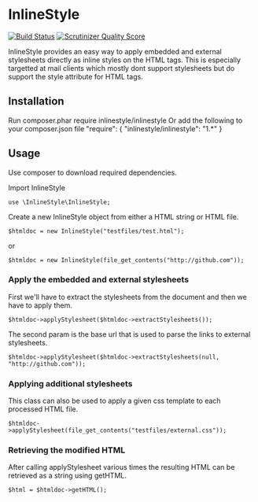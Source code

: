InlineStyle
===========
[![Build Status](https://secure.travis-ci.org/christiaan/InlineStyle.png)](http://travis-ci.org/christiaan/InlineStyle)
[![Scrutinizer Quality Score](https://scrutinizer-ci.com/g/christiaan/InlineStyle/badges/quality-score.png?s=f731e792fb2eaa305e294a1a2928e9bc96dca12b)](https://scrutinizer-ci.com/g/christiaan/InlineStyle/)

InlineStyle provides an easy way to apply embedded and external stylesheets
directly as inline styles on the HTML tags. This is especially targetted at mail
clients which mostly dont support stylesheets but do support the style attribute
for HTML tags.

Installation
------------
Run
    composer.phar require inlinestyle/inlinestyle
Or add the following to your composer.json file
	"require": {
		"inlinestyle/inlinestyle": "1.*"
	}

Usage
-----

Use composer to download required dependencies.

Import InlineStyle

    use \InlineStyle\InlineStyle;

Create a new InlineStyle object from either a HTML string or HTML file.

    $htmldoc = new InlineStyle("testfiles/test.html");

or

    $htmldoc = new InlineStyle(file_get_contents("http://github.com"));

### Apply the embedded and external stylesheets

First we'll have to extract the stylesheets from the document and then we have
to apply them.

    $htmldoc->applyStylesheet($htmldoc->extractStylesheets());

The second param is the base url that is used to parse the links to external
stylesheets.

    $htmldoc->applyStylesheet($htmldoc->extractStylesheets(null, "http://github.com"));

### Applying additional stylesheets

This class can also be used to apply a given css template to each processed HTML
file.

    $htmldoc->applyStylesheet(file_get_contents("testfiles/external.css"));

### Retrieving the modified HTML

After calling applyStylesheet various times the resulting HTML can be retrieved as a string using getHTML.

    $html = $htmldoc->getHTML();
